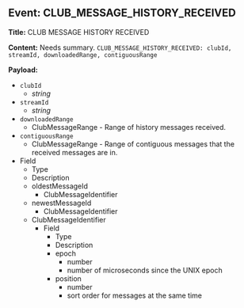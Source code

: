 ## Event: CLUB_MESSAGE_HISTORY_RECEIVED

**Title:** CLUB MESSAGE HISTORY RECEIVED

**Content:**
Needs summary.
`CLUB_MESSAGE_HISTORY_RECEIVED: clubId, streamId, downloadedRange, contiguousRange`

**Payload:**
- `clubId`
  - *string*
- `streamId`
  - *string*
- `downloadedRange`
  - ClubMessageRange - Range of history messages received.
- `contiguousRange`
  - ClubMessageRange - Range of contiguous messages that the received messages are in.
- Field
  - Type
  - Description
  - oldestMessageId
    - ClubMessageIdentifier
  - newestMessageId
    - ClubMessageIdentifier
  - ClubMessageIdentifier
    - Field
      - Type
      - Description
      - epoch
        - number
        - number of microseconds since the UNIX epoch
      - position
        - number
        - sort order for messages at the same time